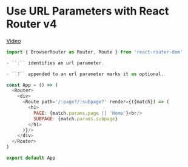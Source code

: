 # Use URL Parameters with React Router v4
[Video](https://egghead.io/lessons/react-use-url-parameters-with-react-router-v4)

```js
import { BrowserRouter as Router, Route } from 'react-router-dom'

- ``:`` identifies an url parameter.

- ``?`` appended to an url parameter marks it as optional.

const App = () => (
  <Router>
    <div>
      <Route path='/:page?/:subpage?' render={({match}) => (
        <h1>
          PAGE: {match.params.page || 'Home'}<br/>
          SUBPAGE: {match.params.subpage}
        </h1>
      )}/>
    </div>
  </Router>
)

export default App
```
